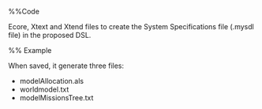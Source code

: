 %%Code

Ecore, Xtext and Xtend files to create the System Specifications file (.mysdl file) in the proposed DSL.

%% Example

When saved, it generate three files:
- modelAllocation.als
- worldmodel.txt
- modelMissionsTree.txt
